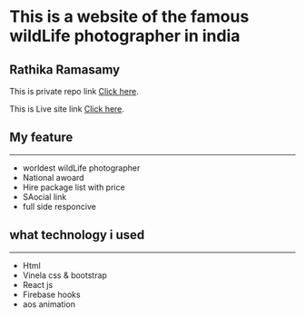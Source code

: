 # This is a website of the famous wildLife photographer in india

## Rathika Ramasamy

This is private repo link [Click here](https://github.com/programming-hero-web-course-4/independent-service-provider-pallobbiwas).

This is Live site link [Click here](https://assignment-10-2883c.web.app).

## My feature

<hr />
<ul>
    <li>worldest wildLife photographer</li>
    <li>National awoard </li>
    <li>Hire package list with price</li>
    <li>SAocial link</li>
    <li>full side responcive</li>
</ul>

## what technology i used

<hr />
<ul>
    <li>Html</li>
    <li>Vinela css & bootstrap </li>
    <li>React js</li>
    <li>Firebase hooks</li>
    <li>aos animation</li>
</ul>
